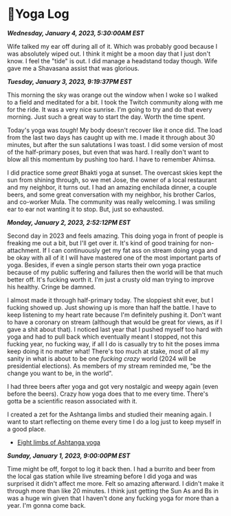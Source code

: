 # 🧘Yoga Log

***Wednesday, January 4, 2023, 5:30:00AM EST***

Wife talked my ear off during all of it. Which was probably good because I was absolutely wiped out. I think it might be a moon day that I just don't know. I feel the "tide" is out. I did manage a headstand today though. Wife gave me a Shavasana assist that was glorious.

***Tuesday, January 3, 2023, 9:19:37PM EST***

This morning the sky was orange out the window when I woke so I walked to a field and meditated for a bit. I took the Twitch community along with me for the ride. It was a very nice sunrise. I'm going to try and do that every morning. Just such a great way to start the day. Worth the time spent.

Today's yoga was *tough*! My body doesn't recover like it once did. The load from the last two days has caught up with me. I made it through about 30 minutes, but after the sun salutations I was toast. I did some version of most of the half-primary poses, but even that was hard. I really don't want to blow all this momentum by pushing too hard. I have to remember Ahimsa.

I did practice some *great* Bhakti yoga at sunset. The overcast skies kept the sun from shining through, so we met Jose, the owner of a local restaurant and my neighbor, it turns out. I had an amazing enchilada dinner, a couple beers, and some great conversation with my neighbor, his brother Carlos, and co-worker Mula. The community was really welcoming. I was smiling ear to ear not wanting it to stop. But, just so exhausted.

***Monday, January 2, 2023, 2:52:12PM EST***

Second day in 2023 and feels amazing. This doing yoga in front of people is freaking me out a bit, but I'll get over it. It's kind of good training for non-attachment. If I can continuously get my fat ass on stream doing yoga and be okay with all of it I will have mastered one of the most important parts of yoga. Besides, if even a single person starts their own yoga practice because of my public suffering and failures then the world will be that much better off. It's fucking worth it. I'm just a crusty old man trying to improve his healthy. Cringe be damned.

I almost made it through half-primary today. The sloppiest shit ever, but I fucking showed up. Just showing up is more than half the battle. I have to keep listening to my heart rate because I'm definitely pushing it. Don't want to have a coronary on stream (although that would be great for views, as if I gave a shit about that). I noticed last year that I pushed myself too hard with yoga and had to pull back which eventually meant I stopped, not this fucking year, no fucking way, if all I do is casually try to hit the poses imma keep doing it no matter what! There's too much at stake, most of all my sanity in what is about to be one *fucking crazy* world (2024 will be presidential elections). As members of my stream reminded me, "be the change you want to be, in the world".

I had three beers after yoga and got very nostalgic and weepy again (even before the beers). Crazy how yoga does that to me every time. There's gotta be a scientific reason associated with it.

I created a zet for the Ashtanga limbs and studied their meaning again. I want to start reflecting on theme every time I do a log just to keep myself in a good place.

* [Eight limbs of Ashtanga yoga](../1911)

***Sunday, January 1, 2023, 9:00:00PM EST***

Time might be off, forgot to log it back then. I had a burrito and beer from the local gas station while live streaming before I did yoga and was surprised it didn't affect me more. Felt so amazing afterward. I didn't make it through more than like 20 minutes. I think just getting the Sun As and Bs in was a huge win given that I haven't done any fucking yoga for more than a year. I'm gonna come back.
